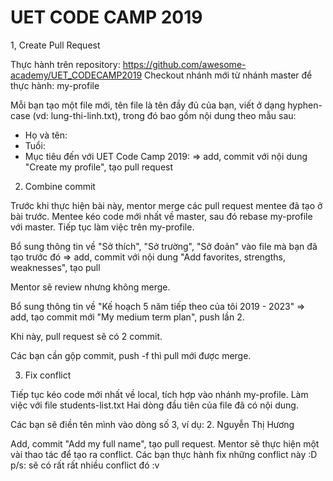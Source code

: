 # UET CODE CAMP 2019
1, Create Pull Request

Thực hành trên repository: https://github.com/awesome-academy/UET_CODECAMP2019
Checkout nhánh mới từ nhánh master để thực hành: my-profile

Mỗi bạn tạo một file mới, tên file là tên đầy đủ của bạn, viết ở dạng hyphen-case (vd: lung-thi-linh.txt), trong đó bao gồm nội dung theo mẫu sau:
- Họ và tên:
- Tuổi:
- Mục tiêu đến với UET Code Camp 2019:
=> add, commit với nội dung "Create my profile", tạo pull request

2. Combine commit

Trước khi thực hiện bài này, mentor merge các pull request mentee đã tạo ở bài trước.
Mentee kéo code mới nhất về master, sau đó rebase my-profile với master.
Tiếp tục làm việc trên my-profile.

Bổ sung thông tin về "Sở thích", "Sở trường", "Sở đoản" vào file mà bạn đã tạo trước đó
=> add, commit với nội dung "Add favorites, strengths, weaknesses", tạo pull

Mentor sẽ review nhưng không merge.

Bổ sung thông tin về "Kế hoạch 5 năm tiếp theo của tôi 2019 - 2023"
=> add, tạo commit mới "My medium term plan", push lần 2.

Khi này, pull request sẽ có 2 commit.

Các bạn cần gộp commit, push -f thì pull mới được merge.


3. Fix conflict
 
 Tiếp tục kéo code mới nhất về local, tích hợp vào nhánh my-profile.
Làm việc với file students-list.txt
Hai dòng đầu tiên của file đã có nội dung.

Các bạn sẽ điền tên mình vào dòng số 3, ví dụ:
    2. Nguyễn Thị Hương

Add, commit "Add my full name", tạo pull request.
Mentor sẽ thực hiện một vài thao tác để tạo ra conflict.
Các bạn thực hành fix những conflict này :D
p/s: sẽ có rất rất nhiều conflict đó :v

